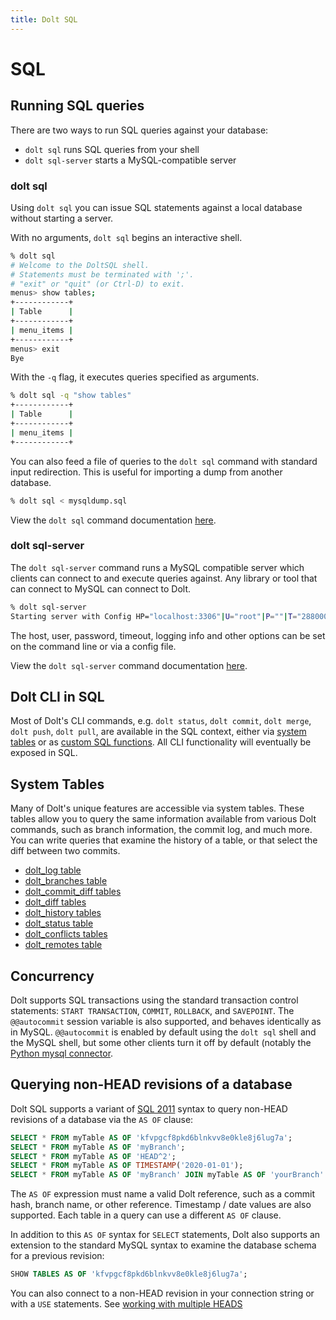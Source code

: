```yaml
---
title: Dolt SQL
---
```


# SQL

## Running SQL queries

There are two ways to run SQL queries against your database:

- `dolt sql` runs SQL queries from your shell
- `dolt sql-server` starts a MySQL-compatible server

### dolt sql

Using `dolt sql` you can issue SQL statements against a local database
without starting a server.

With no arguments, `dolt sql` begins an interactive shell.

```bash
% dolt sql
# Welcome to the DoltSQL shell.
# Statements must be terminated with ';'.
# "exit" or "quit" (or Ctrl-D) to exit.
menus> show tables;
+------------+
| Table      |
+------------+
| menu_items |
+------------+
menus> exit
Bye
```

With the `-q` flag, it executes queries specified as arguments.

```bash
% dolt sql -q "show tables"
+------------+
| Table      |
+------------+
| menu_items |
+------------+
```

You can also feed a file of queries to the `dolt sql` command with
standard input redirection. This is useful for importing a dump from
another database.

```bash
% dolt sql < mysqldump.sql
```

View the `dolt sql` command documentation [here](../cli.md#dolt-sql).

### dolt sql-server

The `dolt sql-server` command runs a MySQL compatible server which
clients can connect to and execute queries against. Any library or tool
that can connect to MySQL can connect to Dolt.

```bash
% dolt sql-server
Starting server with Config HP="localhost:3306"|U="root"|P=""|T="28800000"|R="false"|L="info"
```

The host, user, password, timeout, logging info and other options can
be set on the command line or via a config file.

View the `dolt sql-server` command documentation
[here](../cli.md#dolt-sql-server).

## Dolt CLI in SQL

Most of Dolt's CLI commands, e.g. `dolt status`, `dolt commit`, `dolt merge`, `dolt push`, `dolt pull`, are available in the SQL context,
either via [system tables](dolt-system-tables.md) or as [custom SQL
functions](dolt-sql-functions.md). All CLI functionality will eventually
be exposed in SQL.

## System Tables

Many of Dolt's unique features are accessible via system tables. These
tables allow you to query the same information available from various
Dolt commands, such as branch information, the commit log, and much
more. You can write queries that examine the history of a table, or
that select the diff between two commits.

- [dolt_log table](dolt-system-tables.md#dolt_branches)
- [dolt_branches table](dolt-system-tables.md#dolt_branches)
- [dolt_commit_diff tables](dolt-system-tables.md#dolt_commit_diff_usdtablename)
- [dolt_diff tables](dolt-system-tables.md#dolt_diff_usdtablename)
- [dolt_history tables](dolt-system-tables.md#dolt_history_usdtablename)
- [dolt_status table](dolt-system-tables.md#dolt_status)
- [dolt_conflicts tables](dolt-system-tables.md#dolt_conflicts_usdtablename)
- [dolt_remotes table](dolt-system-tables.md#dolt_remotes)

## Concurrency

Dolt supports SQL transactions using the standard transaction control
statements: `START TRANSACTION`, `COMMIT`, `ROLLBACK`, and
`SAVEPOINT`. The `@@autocommit` session variable is also supported,
and behaves identically as in MySQL. `@@autocommit` is enabled by
default using the `dolt sql` shell and the MySQL shell, but some other
clients turn it off by default (notably the [Python mysql
connector](https://dev.mysql.com/doc/connector-python/en/connector-python-api-mysqlconnection-autocommit.html).

## Querying non-HEAD revisions of a database

Dolt SQL supports a variant of [SQL
2011](https://en.wikipedia.org/wiki/SQL:2011) syntax to query non-HEAD
revisions of a database via the `AS OF` clause:

```sql
SELECT * FROM myTable AS OF 'kfvpgcf8pkd6blnkvv8e0kle8j6lug7a';
SELECT * FROM myTable AS OF 'myBranch';
SELECT * FROM myTable AS OF 'HEAD^2';
SELECT * FROM myTable AS OF TIMESTAMP('2020-01-01');
SELECT * FROM myTable AS OF 'myBranch' JOIN myTable AS OF 'yourBranch' AS foo;
```

The `AS OF` expression must name a valid Dolt reference, such as a
commit hash, branch name, or other reference. Timestamp / date values
are also supported. Each table in a query can use a different `AS OF`
clause.

In addition to this `AS OF` syntax for `SELECT` statements, Dolt also
supports an extension to the standard MySQL syntax to examine the
database schema for a previous revision:

```sql
SHOW TABLES AS OF 'kfvpgcf8pkd6blnkvv8e0kle8j6lug7a';
```

You can also connect to a non-HEAD revision in your connection string
or with a `USE` statements. See [working with multiple
HEADS](heads.md)
